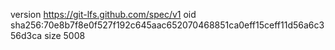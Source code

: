 version https://git-lfs.github.com/spec/v1
oid sha256:70e8b7f8e0f527f192c645aac652070468851ca0eff15ceff11d56a6c356d3ca
size 5008
